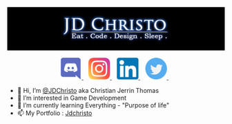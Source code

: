 <img align="centre" src="https://github.com/JDChristo/JDChristo/blob/main/img/2.jpg?raw=tru">
<p align="center">
<a href = "https://www.linkedin.com/in/jerrin-thomas-7b1b80152/">
<img width="50" height="50" src="https://github.com/JDChristo/JDChristo/blob/main/img/discord.png">
  </a>&nbsp;&nbsp;
<a href = "https://www.linkedin.com/in/jerrin-thomas-7b1b80152/">
<img width="50" height="50" src="https://github.com/JDChristo/JDChristo/blob/main/img/instagram.png">
  </a>&nbsp;&nbsp;
<a href = "https://www.linkedin.com/in/jerrin-thomas-7b1b80152/">
<img width="50" height="50" src="https://github.com/JDChristo/JDChristo/blob/main/img/linkedin.png">
  </a>&nbsp;&nbsp;
<a href = "https://www.linkedin.com/in/jerrin-thomas-7b1b80152/">
<img width="50" height="50" src="https://github.com/JDChristo/JDChristo/blob/main/img/twitter.png">
  </a>&nbsp;&nbsp;
</p>

- 👋 Hi, I’m [@JDChristo](https://jdchristo.github.io/portfolio/) aka Christian Jerrin Thomas
- 👀 I’m interested in Game Development
- 🌱 I’m currently learning Everything - "Purpose of life"
- 📫 My Portfolio : [Jdchristo](https://jdchristo.github.io/portfolio/work.html)
